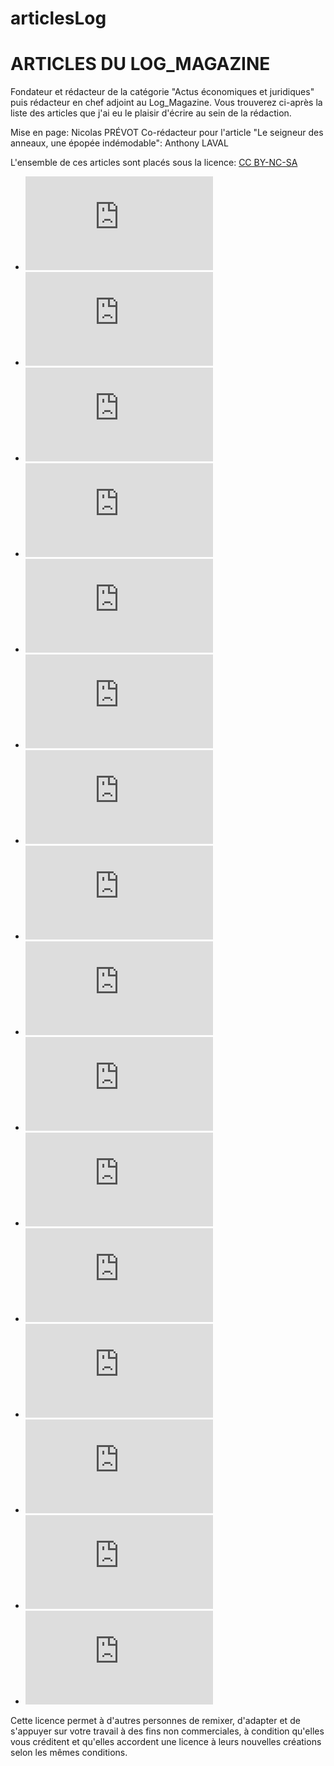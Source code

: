 # articlesLog

# ARTICLES DU LOG_MAGAZINE

Fondateur et rédacteur de la catégorie "Actus économiques et juridiques" puis rédacteur en chef adjoint au Log_Magazine. Vous trouverez ci-après la liste des articles que j'ai eu le plaisir d'écrire au sein de la rédaction. 

Mise en page: Nicolas PRÉVOT
Co-rédacteur pour l'article "Le seigneur des anneaux, une épopée indémodable": Anthony LAVAL

L'ensemble de ces articles sont placés sous la licence: [CC BY-NC-SA](#licence)

- ![GOOGLE DOWN](https://github.com/Jeremod-Dev/articlesLog/blob/main/articles/GoogleDown.pdf)
- ![INTERVIEW DE MADAME ROUANET : ON FAIT LE BILAN](https://github.com/Jeremod-Dev/articlesLog/blob/main/articles/Interview.pdf)
- ![TOURISME : L’ÉCONOMIE SE FAIT-ELLE LA MALLE ? ](https://github.com/Jeremod-Dev/articlesLog/blob/main/articles/Malle.pdf)
- ![OVH : ça chauffe dans la salle des serveur](https://github.com/Jeremod-Dev/articlesLog/blob/main/articles/OVH.pdf)
- ![TROIS CONSEILS POUR LE BOURSICOTEUR DEBUTANT](https://github.com/Jeremod-Dev/articlesLog/blob/main/articles/boursicoteur.pdf)
- ![Croissance économique et préservation de l’environnement sont-ils compatibles ?](https://github.com/Jeremod-Dev/articlesLog/blob/main/articles/environnement.pdf)
- ![UN GÉANT INVISIBLE : FACEBOOK DOWN](https://github.com/Jeremod-Dev/articlesLog/blob/main/articles/facebookDown.pdf)
- ![LE 13e ANNIVERSAIRE DE LA FAILLITE LEHMANN BROTHER](https://github.com/Jeremod-Dev/articlesLog/blob/main/articles/faillite.pdf)
- ![Les médias tout un cinéma](https://github.com/Jeremod-Dev/articlesLog/blob/main/articles/mutationAudiovisuel.pdf)
- ![L’œuf de Pâques : Une tradition ancrée dans la culture française](https://github.com/Jeremod-Dev/articlesLog/blob/main/articles/paque.pdf)
- ![PROJET DE LOI POUR LA CONFIANCE DANS L’INSTITUTION JUDICIAIRE :QU’EN EST-IL VRAIMENT ?](https://github.com/Jeremod-Dev/articlesLog/blob/main/articles/projetLoi.pdf)
- ![Rançongiciel : le virus qui paralyse les hôpitaux français](https://github.com/Jeremod-Dev/articlesLog/blob/main/articles/rancongiciel1.pdf)
- ![LE RANÇONGICIEL DES HÔPITAUX FRANÇAIS : ON FAIT LE POINT !](https://github.com/Jeremod-Dev/articlesLog/blob/main/articles/rancongiciel2.pdf)
- ![LE MARCHÉ EST UN GRAND SENTIMENTAL](https://github.com/Jeremod-Dev/articlesLog/blob/main/articles/sentimental.pdf)
- ![L'évolution de la solidarité et des instances de socialisation](https://github.com/Jeremod-Dev/articlesLog/blob/main/articles/solidarite.pdf)
- ![Le seigneur des anneaux, une épopée indémodable](https://github.com/Jeremod-Dev/articlesLog/blob/main/articles/epopee.pdf)


<a id="system"></a>
Cette licence permet à d'autres personnes de remixer, d'adapter et de s'appuyer sur votre travail à des fins non commerciales, à condition qu'elles vous créditent et qu'elles accordent une licence à leurs nouvelles créations selon les mêmes conditions.
